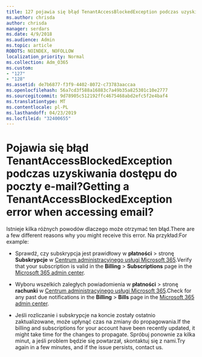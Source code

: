 ```yaml
---
title: 127 pojawia się błąd TenantAccessBlockedException podczas uzyskiwania dostępu do poczty e-mail?
ms.author: chrisda
author: chrisda
manager: serdars
ms.date: 4/9/2018
ms.audience: Admin
ms.topic: article
ROBOTS: NOINDEX, NOFOLLOW
localization_priority: Normal
ms.collection: Adm_O365
ms.custom:
- "127"
- "128"
ms.assetid: de7b6877-f3f9-4402-8072-c73783aaccaa
ms.openlocfilehash: 56a7cd3f588a16883c7a49b35a825301c10e2777
ms.sourcegitcommit: 9d78905c512192ffc4675468abd2efc5f2e4baf4
ms.translationtype: MT
ms.contentlocale: pl-PL
ms.lasthandoff: 04/23/2019
ms.locfileid: "32400655"
---
```

# <a name="getting-a-tenantaccessblockedexception-error-when-accessing-email"></a><span data-ttu-id="1c8e7-102">Pojawia się błąd TenantAccessBlockedException podczas uzyskiwania dostępu do poczty e-mail?</span><span class="sxs-lookup"><span data-stu-id="1c8e7-102">Getting a TenantAccessBlockedException error when accessing email?</span></span>

<span data-ttu-id="1c8e7-103">Istnieje kilka różnych powodów dlaczego może otrzymać ten błąd.</span><span class="sxs-lookup"><span data-stu-id="1c8e7-103">There are a few different reasons why you might receive this error.</span></span> <span data-ttu-id="1c8e7-104">Na przykład:</span><span class="sxs-lookup"><span data-stu-id="1c8e7-104">For example:</span></span>

- <span data-ttu-id="1c8e7-105">Sprawdź, czy subskrypcja jest prawidłowy w **płatności** \> stronę **Subskrypcje** w [Centrum administracyjnego usługi Microsoft 365](https://portal.office.com/adminportal/home#/subscriptions).</span><span class="sxs-lookup"><span data-stu-id="1c8e7-105">Verify that your subscription is valid in the **Billing** \> **Subscriptions** page in the [Microsoft 365 admin center](https://portal.office.com/adminportal/home#/subscriptions).</span></span>

- <span data-ttu-id="1c8e7-106">Wyboru wszelkich zaległych powiadomienia w **płatności** \> stronę **rachunki** w [Centrum administracyjnego usługi Microsoft 365](https://portal.office.com/adminportal/home#/billoverview).</span><span class="sxs-lookup"><span data-stu-id="1c8e7-106">Check for any past due notifications in the **Billing** \> **Bills** page in the [Microsoft 365 admin center](https://portal.office.com/adminportal/home#/billoverview).</span></span>

- <span data-ttu-id="1c8e7-107">Jeśli rozliczanie i subskrypcje na koncie zostały ostatnio zaktualizowane, może upłynąć czas na zmiany do propagowania.</span><span class="sxs-lookup"><span data-stu-id="1c8e7-107">If the billing and subscriptions for your account have been recently updated, it might take time for the changes to propagate.</span></span> <span data-ttu-id="1c8e7-108">Spróbuj ponownie za kilka minut, a jeśli problem będzie się powtarzał, skontaktuj się z nami.</span><span class="sxs-lookup"><span data-stu-id="1c8e7-108">Try again in a few minutes, and if the issue persists, contact us.</span></span>
